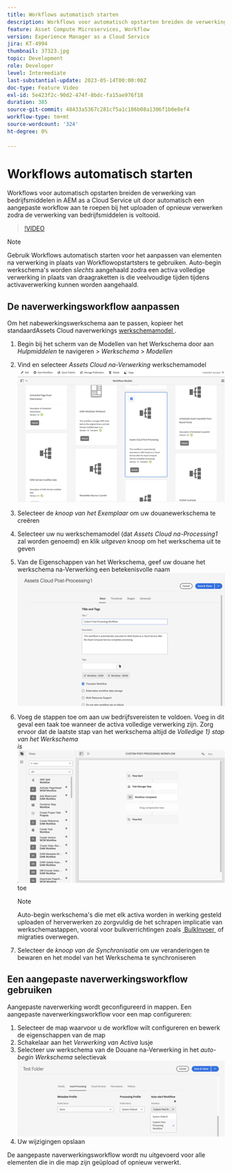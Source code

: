 ```yaml
---
title: Workflows automatisch starten
description: Workflows voor automatisch opstarten breiden de verwerking van bedrijfsmiddelen uit door automatisch een aangepaste workflow aan te roepen bij het uploaden of opnieuw verwerken.
feature: Asset Compute Microservices, Workflow
version: Experience Manager as a Cloud Service
jira: KT-4994
thumbnail: 37323.jpg
topic: Development
role: Developer
level: Intermediate
last-substantial-update: 2023-05-14T00:00:00Z
doc-type: Feature Video
exl-id: 5e423f2c-90d2-474f-8bdc-fa15ae976f18
duration: 385
source-git-commit: 48433a5367c281cf5a1c106b08a1306f1b0e8ef4
workflow-type: tm+mt
source-wordcount: '324'
ht-degree: 0%

---
```


# Workflows automatisch starten

Workflows voor automatisch opstarten breiden de verwerking van bedrijfsmiddelen in AEM as a Cloud Service uit door automatisch een aangepaste workflow aan te roepen bij het uploaden of opnieuw verwerken zodra de verwerking van bedrijfsmiddelen is voltooid.

>[!VIDEO](https://video.tv.adobe.com/v/37323?quality=12&learn=on)

>[!NOTE]
>
>Gebruik Workflows automatisch starten voor het aanpassen van elementen na verwerking in plaats van Workflowopstartsters te gebruiken. Auto-begin werkschema&#39;s worden _slechts_ aangehaald zodra een activa volledige verwerking in plaats van draagraketten is die veelvoudige tijden tijdens activaverwerking kunnen worden aangehaald.

## De naverwerkingsworkflow aanpassen

Om het nabewerkingswerkschema aan te passen, kopieer het standaardAssets Cloud naverwerkings [&#x200B; werkschemamodel &#x200B;](../../foundation/workflow/use-the-workflow-editor.md).

1. Begin bij het scherm van de Modellen van het Werkschema door aan _Hulpmiddelen_ te navigeren > _Werkschema_ > _Modellen_
2. Vind en selecteer _Assets Cloud na-Verwerking_ werkschemamodel <br/>
   ![&#x200B; selecteer het model van het Werkschema van de naverwerking van de Wolk van Assets &#x200B;](assets/auto-start-workflow-select-workflow.png)
3. Selecteer de _knoop van het Exemplaar_ om uw douanewerkschema te creëren
4. Selecteer uw nu werkschemamodel (dat _Assets Cloud na-Processing1_ zal worden genoemd) en klik _uitgeven_ knoop om het werkschema uit te geven
5. Van de Eigenschappen van het Werkschema, geef uw douane het werkschema na-Verwerking een betekenisvolle naam <br/>
   ![&#x200B; Veranderend de Naam &#x200B;](assets/auto-start-workflow-change-name.png)
6. Voeg de stappen toe om aan uw bedrijfsvereisten te voldoen. Voeg in dit geval een taak toe wanneer de activa volledige verwerking zijn. Zorg ervoor dat de laatste stap van het werkschema altijd de _Volledige 1&rbrace; stap van het Werkschema <br/> is_
   ![&#x200B; voegt de Stappen van het Werkschema &#x200B;](assets/auto-start-workflow-customize-steps.png) toe

   >[!NOTE]
   >
   >Auto-begin werkschema&#39;s die met elk activa worden in werking gesteld uploaden of herverwerken zo zorgvuldig de het schrapen implicatie van werkschemastappen, vooral voor bulkverrichtingen zoals [&#x200B; BulkInvoer &#x200B;](../../cloud-service/migration/bulk-import.md) of migraties overwegen.

7. Selecteer de _knoop van de Synchronisatie_ om uw veranderingen te bewaren en het model van het Werkschema te synchroniseren

## Een aangepaste naverwerkingsworkflow gebruiken

Aangepaste naverwerking wordt geconfigureerd in mappen. Een aangepaste naverwerkingsworkflow voor een map configureren:

1. Selecteer de map waarvoor u de workflow wilt configureren en bewerk de eigenschappen van de map
2. Schakelaar aan het _Verwerking van Activa_ lusje
3. Selecteer uw werkschema van de Douane na-Verwerking in het _auto-begin Werkschema_ selectievak <br/>
   ![&#x200B; plaats het naverwerken Werkschema &#x200B;](assets/auto-start-workflow-set-workflow.png)
4. Uw wijzigingen opslaan

De aangepaste naverwerkingsworkflow wordt nu uitgevoerd voor alle elementen die in die map zijn geüpload of opnieuw verwerkt.
